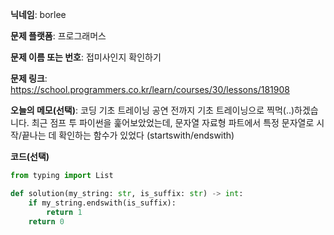 **닉네임**: borlee

**문제 플랫폼**: 프로그래머스

**문제 이름 또는 번호**: 접미사인지 확인하기

**문제 링크**: https://school.programmers.co.kr/learn/courses/30/lessons/181908

**오늘의 메모(선택)**: 
코딩 기초 트레이닝 공연 전까지 기초 트레이닝으로 찍먹(..)하겠습니다.
최근 점프 투 파이썬을 훑어보았었는데,
문자열 자료형 파트에서 특정 문자열로 시작/끝나는 데 확인하는 함수가 있었다 (startswith/endswith) 

**코드(선택)**

```python
from typing import List

def solution(my_string: str, is_suffix: str) -> int:
    if my_string.endswith(is_suffix):
        return 1
    return 0
```